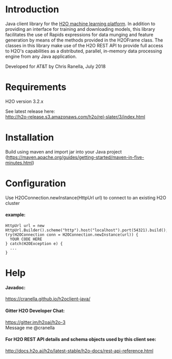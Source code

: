 # Introduction
Java client library for the <a href="http://docs.h2o.ai/h2o/latest-stable/h2o-docs/index.html">H2O machine learning platform</a>.  In
addition to providing an interface for training and downloading models, this library facilitates the use of Rapids 
expressions for data munging and feature generation by means of the methods provided in the H2OFrame class. The classes in this library
make use of the H2O REST API to provide full access to H2O's capabilities as a distributed, parallel, in-memory data processing
engine from any Java application.

Developed for AT&T by Chris Ranella, July 2018

# Requirements
H2O version 3.2.x

See latest release here: 
<br>http://h2o-release.s3.amazonaws.com/h2o/rel-slater/3/index.html 

# Installation
Build using maven and import jar into your Java project
<br>(https://maven.apache.org/guides/getting-started/maven-in-five-minutes.html)

# Configuration
Use H2OConnection.newInstance(HttpUrl url) to connect to an existing H2O cluster

#### example:
```
HttpUrl url = new HttpUrl.Builder().scheme("http").host("localhost").port(54321).build();
try(H2OConnection conn = H2OConnection.newInstance(url)) {
  YOUR CODE HERE
} catch(H2OException e) {
  ...
}
```

# Help
#### Javadoc:
https://cranella.github.io/h2oclient-java/

#### Gitter H2O Developer Chat:
https://gitter.im/h2oai/h2o-3
<br>Message me @cranella

#### For H2O REST API details and schema objects used by this client see:
http://docs.h2o.ai/h2o/latest-stable/h2o-docs/rest-api-reference.html
